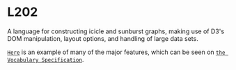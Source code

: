 # L202
A language for constructing icicle and sunburst graphs, making use of D3's DOM manipulation, layout options, and handling of large data sets.

[`Here`](https://www.graffiticode.com/item?id=473968) is an example of many of the major features, which can be seen on [`the Vocabulary Specification`](https://github.com/artcompiler/L202/wiki/Vocabulary-Specification).
